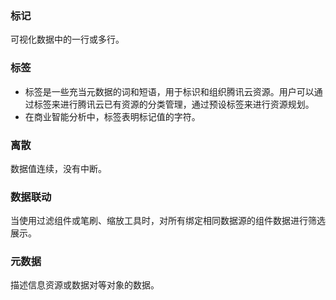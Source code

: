 ### 标记
可视化数据中的一行或多行。

### 标签
- 标签是一些充当元数据的词和短语，用于标识和组织腾讯云资源。用户可以通过标签来进行腾讯云已有资源的分类管理，通过预设标签来进行资源规划。
- 在商业智能分析中，标签表明标记值的字符。

### 离散
数据值连续，没有中断。

### 数据联动
当使用过滤组件或笔刷、缩放工具时，对所有绑定相同数据源的组件数据进行筛选展示。

### 元数据
描述信息资源或数据对等对象的数据。


